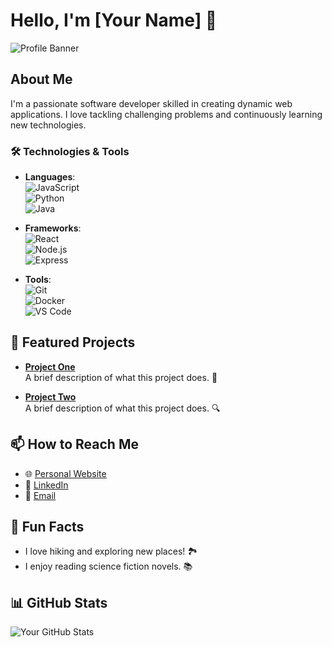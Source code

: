 # Hello, I'm [Your Name] 👋

![Profile Banner](https://yourbannerurl.com/banner.png)

## About Me
I'm a passionate software developer skilled in creating dynamic web applications. I love tackling challenging problems and continuously learning new technologies.

### 🛠️ Technologies & Tools
- **Languages**:  
  ![JavaScript](https://img.shields.io/badge/-JavaScript-F7DF1E?style=flat-square&logo=javascript&logoColor=000000)  
  ![Python](https://img.shields.io/badge/-Python-3776AB?style=flat-square&logo=python&logoColor=ffffff)  
  ![Java](https://img.shields.io/badge/-Java-007396?style=flat-square&logo=java&logoColor=ffffff)

- **Frameworks**:  
  ![React](https://img.shields.io/badge/-React-61DAFB?style=flat-square&logo=react&logoColor=000000)  
  ![Node.js](https://img.shields.io/badge/-Node.js-339933?style=flat-square&logo=node.js&logoColor=ffffff)  
  ![Express](https://img.shields.io/badge/-Express-000000?style=flat-square&logo=express&logoColor=ffffff)

- **Tools**:  
  ![Git](https://img.shields.io/badge/-Git-F05032?style=flat-square&logo=git&logoColor=ffffff)  
  ![Docker](https://img.shields.io/badge/-Docker-2496ED?style=flat-square&logo=docker&logoColor=ffffff)  
  ![VS Code](https://img.shields.io/badge/-Visual%20Studio%20Code-007ACC?style=flat-square&logo=visual-studio-code&logoColor=ffffff)

## 🌟 Featured Projects
- **[Project One](https://github.com/username/project-one)**  
  A brief description of what this project does. 🚀

- **[Project Two](https://github.com/username/project-two)**  
  A brief description of what this project does. 🔍

## 📫 How to Reach Me
- 🌐 [Personal Website](https://yourwebsite.com)
- 💼 [LinkedIn](https://www.linkedin.com/in/yourprofile)
- 📧 [Email](mailto:youremail@example.com)

## 🎉 Fun Facts
- I love hiking and exploring new places! 🏞️
- I enjoy reading science fiction novels. 📚

## 📊 GitHub Stats
![Your GitHub Stats](https://github-readme-stats.vercel.app/api?username=yourusername&show_icons=true&theme=radical)
